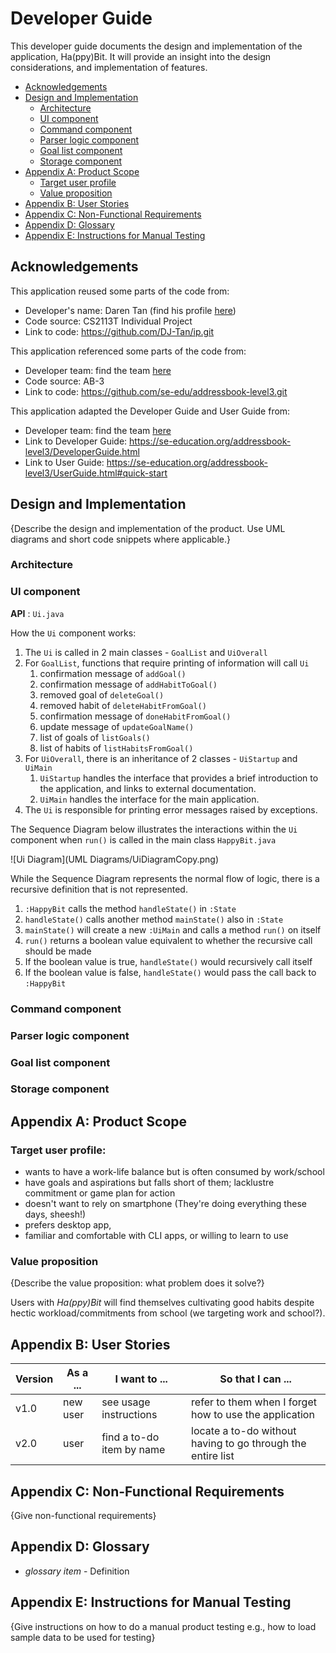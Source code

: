 # Developer Guide

This developer guide documents the design and implementation of the application,
Ha(ppy)Bit. It will provide an insight into the design considerations, and implementation
of features.

* [Acknowledgements](#acknowledgements)
* [Design and Implementation](#design-and-implementation)
  * [Architecture](#architecture)
  * [UI component](#ui-component)
  * [Command component](#command-component)
  * [Parser logic component](#parser-logic-component)
  * [Goal list component](#goal-list-component)
  * [Storage component](#storage-component)
* [Appendix A: Product Scope](#appendix-a-product-scope)
  * [Target user profile](#target-user-profile)
  * [Value proposition](#value-proposition)
* [Appendix B: User Stories](#appendix-b-user-stories)
* [Appendix C: Non-Functional Requirements](#appendix-c-non-functional-requirements)
* [Appendix D: Glossary](#appendix-d-glossary)
* [Appendix E: Instructions for Manual Testing](#appendix-e-instructions-for-manual-testing)


## Acknowledgements

This application reused some parts of the code from:
* Developer's name: Daren Tan (find his profile [here](AboutUs.md))
* Code source: CS2113T Individual Project
* Link to code: <https://github.com/DJ-Tan/ip.git>

This application referenced some parts of the code from:
* Developer team: find the team [here](https://se-education.org/addressbook-level3/AboutUs.html)
* Code source: AB-3
* Link to code: <https://github.com/se-edu/addressbook-level3.git>

This application adapted the Developer Guide and User Guide from:
* Developer team: find the team [here](https://se-education.org/addressbook-level3/AboutUs.html)
* Link to Developer Guide: <https://se-education.org/addressbook-level3/DeveloperGuide.html>
* Link to User Guide: <https://se-education.org/addressbook-level3/UserGuide.html#quick-start>


## Design and Implementation

{Describe the design and implementation of the product. Use UML diagrams and short code snippets where applicable.}

### Architecture

### UI component

**API** : `Ui.java`

How the `Ui` component works:
1. The `Ui` is called in 2 main classes - `GoalList` and `UiOverall`
2. For `GoalList`, functions that require printing of information will call `Ui`
   1. confirmation message of `addGoal()`
   2. confirmation message of `addHabitToGoal()`
   3. removed goal of `deleteGoal()`
   4. removed habit of `deleteHabitFromGoal()`
   5. confirmation message of `doneHabitFromGoal()`
   6. update message of `updateGoalName()`
   7. list of goals of `listGoals()`
   8. list of habits of `listHabitsFromGoal()`
3. For `UiOverall`, there is an inheritance of 2 classes - `UiStartup` and `UiMain`
   1. `UiStartup` handles the interface that provides a brief introduction to the application, and links to external 
      documentation.
   2. `UiMain` handles the interface for the main application.
4. The `Ui` is responsible for printing error messages raised by exceptions.

The Sequence Diagram below illustrates the interactions within the `Ui` component when `run()` is called in the main
class `HappyBit.java`

![Ui Diagram](UML Diagrams/UiDiagramCopy.png)

While the Sequence Diagram represents the normal flow of logic, there is a recursive definition that is not represented.
1. `:HappyBit` calls the method `handleState()` in `:State`
2. `handleState()` calls another method `mainState()` also in `:State`
3. `mainState()` will create a new `:UiMain` and calls a method `run()` on itself
4. `run()` returns a boolean value equivalent to whether the recursive call should be made
5. If the boolean value is true, `handleState()` would recursively call itself
6. If the boolean value is false, `handleState()` would pass the call back to `:HappyBit`

### Command component

### Parser logic component

### Goal list component

### Storage component


## Appendix A: Product Scope

### Target user profile:
* wants to have a work-life balance but is often consumed by work/school
* have goals and aspirations but falls short of them; lacklustre commitment or game plan for action
* doesn't want to rely on smartphone (They're doing everything these days, sheesh!)
* prefers desktop app, 
* familiar and comfortable with CLI apps, or willing to learn to use

### Value proposition

{Describe the value proposition: what problem does it solve?}

Users with _Ha(ppy)Bit_ will find themselves cultivating good habits despite hectic 
workload/commitments from school (we targeting work and school?). 


## Appendix B: User Stories

|Version| As a ... | I want to ... | So that I can ...|
|--------|----------|---------------|------------------|
|v1.0|new user|see usage instructions|refer to them when I forget how to use the application| 
|v2.0|user|find a to-do item by name|locate a to-do without having to go through the entire list|


## Appendix C: Non-Functional Requirements

{Give non-functional requirements}


## Appendix D: Glossary

* *glossary item* - Definition


## Appendix E: Instructions for Manual Testing

{Give instructions on how to do a manual product testing e.g., how to load sample data to be used for testing}
